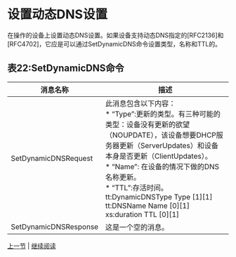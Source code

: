 # 设置动态DNS设置

在操作的设备上设置动态DNS设置。如果设备支持动态DNS指定的[RFC2136]和[RFC4702]，它应是可以通过SetDynamicDNS命令设置类型，名称和TTL的。

## 表22:SetDynamicDNS命令

消息名称|描述
----|----
SetDynamicDNSRequest |此消息包含以下内容：<br/> * “Type”:更新的类型。有三种可能的类型：设备没有更新的欲望（NOUPDATE），该设备想要DHCP服务器更新（ServerUpdates）和设备本身是否更新（ClientUpdates）。 <br /> * “Name”: 在设备的情况下做的DNS名称更新。 <br/> * “TTL”:存活时间。<br/>tt:DynamicDNSType Type [1][1]<br/>tt:DNSName Name [0][1]<br/>xs:duration TTL [0][1]
SetDynamicDNSResponse |这是一个空的消息。

[上一节](08.02.08.md) | [继续阅读](08.02.10.md)